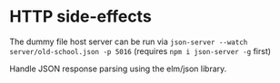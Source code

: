 # HTTP side-effects

The dummy file host server can be run via `json-server --watch server/old-school.json -p 5016`
(requires `npm i json-server -g` first)

Handle JSON response parsing using the elm/json library.
